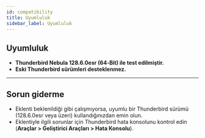 ```yaml
---
id: compatibility
title: Uyumluluk
sidebar_label: Uyumluluk
---
```


## Uyumluluk

- **Thunderbird Nebula 128.6.0esr (64‑Bit) ile test edilmiştir.**
- **Eski Thunderbird sürümleri desteklenmez.**

---

## Sorun giderme

- Eklenti beklenildiği gibi çalışmıyorsa, uyumlu bir Thunderbird sürümü (128.6.0esr veya üzeri) kullandığınızdan emin olun.
- Eklentiyle ilgili sorunlar için Thunderbird hata konsolunu kontrol edin (**Araçlar > Geliştirici Araçları > Hata Konsolu**).
